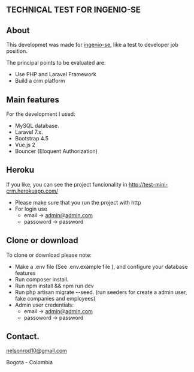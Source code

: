 ## TECHNICAL TEST FOR INGENIO-SE

## About

This developmet was made for [ingenio-se](http://www.ingenio-se.com/), like a test to developer job position.

The principal points to be evaluated are:
-  Use PHP and Laravel Framework
-  Build a crm platform

## Main features

For the development I used:
- MySQL database.
- Laravel 7.x.
- Bootstrap 4.5
- Vue.js 2
- Bouncer (Eloquent Authorization) 

## Heroku

If you like, you can see the project funcionality in http://test-mini-crm.herokuapp.com/
- Please make sure that you run the project with http
- For login use 
    - email -> admin@admin.com
    - passoword -> password

## Clone or download

To clone or download please note:

- Make a .env file (See .env.example file ), and configure your database features
- Run composer install.
- Run npm install && npm run dev
- Run php artisan migrate --seed. (run seeders for create a admin user, fake companies and employees)
- Admin user credentials: 
    - email -> admin@admin.com
    - passoword -> password

## Contact.

nelsonrod10@gmail.com

Bogota - Colombia
